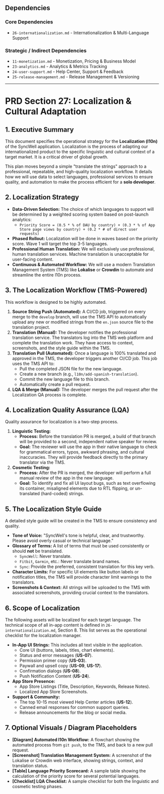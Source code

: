 ## Dependencies

### Core Dependencies
- `26-internationalization.md` - Internationalization & Multi-Language Support

### Strategic / Indirect Dependencies
- `11-monetization.md` - Monetization, Pricing & Business Model
- `23-analytics.md` - Analytics & Metrics Tracking
- `24-user-support.md` - Help Center, Support & Feedback
- `25-release-management.md` - Release Management & Versioning

---

# PRD Section 27: Localization & Cultural Adaptation

## 1. Executive Summary

This document specifies the operational strategy for the **Localization (l10n)** of the SyncWell application. Localization is the process of adapting our internationalized product to the specific linguistic and cultural context of a target market. It is a critical driver of global growth.

This plan moves beyond a simple "translate the strings" approach to a professional, repeatable, and high-quality localization workflow. It details how we will use data to select languages, professional services to ensure quality, and automation to make the process efficient for a **solo developer**.

## 2. Localization Strategy

*   **Data-Driven Selection:** The choice of which languages to support will be determined by a weighted scoring system based on post-launch analytics:
    *   `Priority Score = (0.5 * % of DAU by country) + (0.3 * % of App Store page views by country) + (0.2 * # of direct user requests)`
*   **Phased Rollout:** Localization will be done in waves based on the priority score. Wave 1 will target the top 3-5 languages.
*   **Professional Human Translation:** We will exclusively use professional, human translation services. Machine translation is unacceptable for user-facing content.
*   **Continuous & Automated Workflow:** We will use a modern Translation Management System (TMS) like **Lokalise** or **Crowdin** to automate and streamline the entire l10n process.

## 3. The Localization Workflow (TMS-Powered)

This workflow is designed to be highly automated.

1.  **Source String Push (Automated):** A CI/CD job, triggered on every merge to the `develop` branch, will use the TMS API to automatically upload any new or modified strings from the `en.json` source file to the translation project.
2.  **Translation (Manual):** The developer notifies the professional translation service. The translators log into the TMS web platform and complete the translation work. They have access to context, screenshots, and the style guide within the TMS.
3.  **Translation Pull (Automated):** Once a language is 100% translated and approved in the TMS, the developer triggers another CI/CD job. This job uses the TMS API to:
    *   Pull the completed JSON file for the new language.
    *   Create a new branch (e.g., `l10n/add-spanish-translation`).
    *   Commit the new language file to this branch.
    *   Automatically create a pull request.
4.  **LQA & Merge (Manual):** The developer merges the pull request after the Localization QA process is complete.

## 4. Localization Quality Assurance (LQA)

Quality assurance for localization is a two-step process.

1.  **Linguistic Testing:**
    *   **Process:** Before the translation PR is merged, a build of that branch will be provided to a second, independent native speaker for review.
    *   **Goal:** The reviewer will use the app in their native language to check for grammatical errors, typos, awkward phrasing, and cultural inaccuracies. They will provide feedback directly to the primary translator via the TMS.
2.  **Cosmetic Testing:**
    *   **Process:** After the PR is merged, the developer will perform a full manual review of the app in the new language.
    *   **Goal:** To identify and fix all UI layout bugs, such as text overflowing its container, misaligned elements due to RTL flipping, or un-translated (hard-coded) strings.

## 5. The Localization Style Guide

A detailed style guide will be created in the TMS to ensure consistency and quality.

*   **Tone of Voice:** "SyncWell's tone is helpful, clear, and trustworthy. Please avoid overly casual or technical language."
*   **Glossary of Terms:** A list of terms that must be used consistently or should **not** be translated.
    *   `SyncWell`: Never translate.
    *   `Fitbit`, `Garmin`, etc.: Never translate brand names.
    *   `Sync`: Provide the preferred, consistent translation for this key verb.
*   **Character Limits:** For specific UI elements like button labels or notification titles, the TMS will provide character limit warnings to the translators.
*   **Screenshots & Context:** All strings will be uploaded to the TMS with associated screenshots, providing crucial context to the translators.

## 6. Scope of Localization
The following assets will be localized for each target language. The technical scope of all in-app content is defined in `26-internationalization.md`, Section 8. This list serves as the operational checklist for the localization manager.

*   **In-App UI Strings:** This includes all text visible in the application.
    *   Core UI (buttons, labels, titles, chart elements).
    *   Status and error messages (**US-07**).
    *   Permission primer copy (**US-03**).
    *   Paywall and upsell copy (**US-09**, **US-17**).
    *   Confirmation dialogs (**US-08**).
    *   Push Notification Content (**US-24**).
*   **App Store Presence:**
    *   App Store Listings (Title, Description, Keywords, Release Notes).
    *   Localized App Store Screenshots.
*   **Support & Community:**
    *   The top 10-15 most viewed Help Center articles (**US-12**).
    *   Canned email responses for common support queries.
    *   Release announcements for the blog or social media.

## 7. Optional Visuals / Diagram Placeholders
*   **[Diagram] Automated l10n Workflow:** A flowchart showing the automated process from `git push`, to the TMS, and back to a new pull request.
*   **[Screenshot] Translation Management System:** A screenshot of the Lokalise or Crowdin web interface, showing strings, context, and translation status.
*   **[Table] Language Priority Scorecard:** A sample table showing the calculation of the priority score for several potential languages.
*   **[Checklist] LQA Checklist:** A sample checklist for both the linguistic and cosmetic testing phases.
